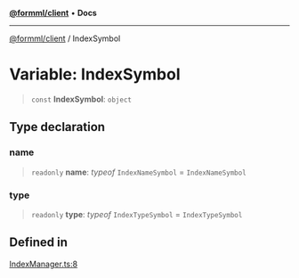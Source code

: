[**@formml/client**](../README.md) • **Docs**

---

[@formml/client](../globals.md) / IndexSymbol

# Variable: IndexSymbol

> `const` **IndexSymbol**: `object`

## Type declaration

### name

> `readonly` **name**: _typeof_ `IndexNameSymbol` = `IndexNameSymbol`

### type

> `readonly` **type**: _typeof_ `IndexTypeSymbol` = `IndexTypeSymbol`

## Defined in

[IndexManager.ts:8](https://github.com/formml/formml/blob/527c6e93502cf5114979de3946b0cc8cf0790b3f/packages/client/src/IndexManager.ts#L8)
